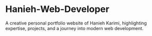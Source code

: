 # Hanieh-Web-Developer
A creative personal portfolio website of Hanieh Karimi, highlighting expertise, projects, and a journey into modern web development.
